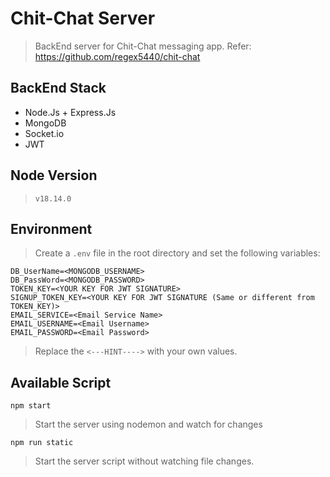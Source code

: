 # Chit-Chat Server

> BackEnd server for Chit-Chat messaging app. Refer: https://github.com/regex5440/chit-chat

## BackEnd Stack

- Node.Js + Express.Js
- MongoDB
- Socket.io
- JWT

## Node Version

> `v18.14.0`

## Environment

> Create a `.env` file in the root directory and set the following variables:

```
DB_UserName=<MONGODB_USERNAME>
DB_PassWord=<MONGODB_PASSWORD>
TOKEN_KEY=<YOUR KEY FOR JWT SIGNATURE>
SIGNUP_TOKEN_KEY=<YOUR KEY FOR JWT SIGNATURE (Same or different from TOKEN_KEY)>
EMAIL_SERVICE=<Email Service Name>
EMAIL_USERNAME=<Email Username>
EMAIL_PASSWORD=<Email Password>
```

> Replace the `<---HINT---->` with your own values.

## Available Script

`npm start`

> Start the server using nodemon and watch for changes

`npm run static`

> Start the server script without watching file changes.

